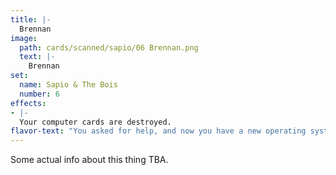 ```yaml
---
title: |-
  Brennan
image: 
  path: cards/scanned/sapio/06 Brennan.png
  text: |-
    Brennan
set:
  name: Sapio & The Bois
  number: 6
effects: 
- |-
  Your computer cards are destroyed.
flavor-text: "You asked for help, and now you have a new operating system."
---
```

Some actual info about this thing TBA.
